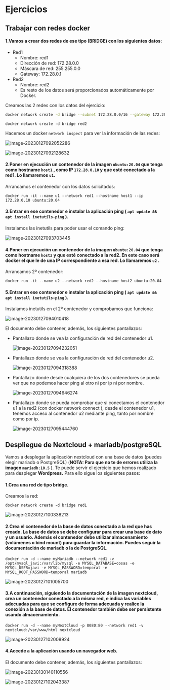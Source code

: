 # Ejercicios 



## Trabajar con redes docker 



#### 1.Vamos a crear dos redes de ese tipo (BRIDGE) con los siguientes datos: 

- Red1 
  - Nombre: red1 
  - Dirección de red: 172.28.0.0 
  - Máscara de red: 255.255.0.0 
  - Gateway: 172.28.0.1 
- Red2 
  - Nombre: red2 
  - Es resto de los datos será proporcionados automáticamente por Docker.

Creamos las 2 redes con los datos del ejercicio:

```bash
docker network create -d bridge --subnet 172.28.0.0/16 --gateway 172.28.0.1 red1
```

```
docker network create -d bridge red2
```

Hacemos un docker `network inspect` para ver la información de las redes:

![image-20230127092052286](./assets/image-20230127092052286.png)

![image-20230127092128632](./assets/image-20230127092128632.png)



#### 2.Poner en ejecución un contenedor de la imagen `ubuntu:20.04` que tenga como hostname `host1` , como IP `172.28.0.10` y que esté conectado a la red1. Lo llamaremos `u1`. 

Arrancamos el contenedor con los datos solicitados:

```
docker run -it --name u1 --network red1 --hostname host1 --ip 172.28.0.10 ubuntu:20.04
```



#### 3.Entrar en ese contenedor e instalar la aplicación ping ( `apt update && apt install inetutils-ping` ). 

Instalamos las inetutils para poder usar el comando ping:

![image-20230127093703445](./assets/image-20230127093703445.png)



#### 4.Poner en ejecución un contenedor de la imagen `ubuntu:20.04` que tenga como hostname `host2` y que esté conectado a la red2. En este caso será docker el que le de una IP correspondiente a esa red. Lo llamaremos `u2` . 

Arrancamos 2º contenedor:

```
docker run -it --name u2 --network red2 --hostname host2 ubuntu:20.04
```



#### 5.Entrar en ese contenedor e instalar la aplicación ping ( `apt update && apt install inetutils-ping` ). 

Instalamos inetutils en el 2º contenedor y comprobamos que funciona:

![image-20230127094010418](./assets/image-20230127094010418.png)



El documento debe contener, además, los siguientes pantallazos: 

- Pantallazo donde se vea la configuración de red del contenedor u1. 

  ![image-20230127094232051](./assets/image-20230127094232051.png)

- Pantallazo donde se vea la configuración de red del contenedor u2.

  ![image-20230127094318388](./assets/image-20230127094318388.png)

- Pantallazo donde desde cualquiera de los dos contenedores se pueda ver que no podemos hacer ping al otro ni por ip ni por nombre. 

  ![image-20230127094646274](./assets/image-20230127094646274.png)

- Pantallazo donde se pueda comprobar que si conectamos el contenedor u1 a la red2 (con docker network connect ), desde el contenedor u1, tenemos acceso al contenedor u2 mediante ping, tanto por nombre como por ip. 

  ![image-20230127095444760](./assets/image-20230127095444760.png)



## Despliegue de Nextcloud + mariadb/postgreSQL 

Vamos a desplegar la aplicación nextcloud con una base de datos (puedes elegir mariadb o PostgreSQL) (**NOTA: Para que no te de errores utiliza la imagen `mariadb:10.5`** ). Te puede servir el ejercicio que hemos realizado para desplegar **Wordpress.** Para ello sigue los siguientes pasos: 

#### 1.Crea una red de tipo bridge.

 Creamos la red:

```
docker network create -d bridge red1
```

![image-20230127100338213](./assets/image-20230127100338213.png)



#### 2.Crea el contenedor de la base de datos conectado a la red que has creado. La base de datos se debe configurar para crear una base de dato y un usuario. Además el contenedor debe utilizar almacenamiento (volúmenes o bind mount) para guardar la información. Puedes seguir la documentación de mariadb o la de PostgreSQL. 

```
docker run -d --name myMariadb --network red1 -v /opt/mysql_javi:/var/lib/mysql -e MYSQL_DATABASE=cosas -e MYSQL_USER=javi -e MYSQL_PASSWORD=temporal -e MYSQL_ROOT_PASSWORD=temporal mariadb
```

![image-20230127101005700](./assets/image-20230127101005700.png)

#### 3.A continuación, siguiendo la documentación de la imagen nextcloud, crea un contenedor conectado a la misma red, e indica las variables adecuadas para que se configure de forma adecuada y realice la conexión a la base de datos. El contenedor también debe ser persistente usando almacenamiento. 

```
docker run -d --name myNextCloud -p 8080:80 --network red1 -v nextcloud:/var/www/html nextcloud
```

![image-20230127102008924](./assets/image-20230127102008924.png)



#### 4.Accede a la aplicación usando un navegador web. 

El documento debe contener, además, los siguientes pantallazos: 

![image-20230130140110556](./assets/image-20230130140110556.png)

![image-20230127102043387](./assets/image-20230127102043387.png)